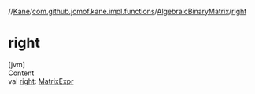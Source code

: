 //[Kane](../../index.md)/[com.github.jomof.kane.impl.functions](../index.md)/[AlgebraicBinaryMatrix](index.md)/[right](right.md)



# right  
[jvm]  
Content  
val [right](right.md): [MatrixExpr](../../com.github.jomof.kane/-matrix-expr/index.md)  



